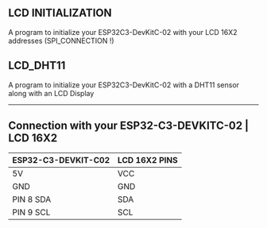 LCD INITIALIZATION
----------------------------------------------

A program to initialize your ESP32C3-DevKitC-02 with your LCD 16X2 addresses (SPI_CONNECTION !)


LCD_DHT11
----------------------------------------------

A program to initialize your ESP32C3-DevKitC-02 with a DHT11 sensor along with an LCD Display

-------------------------------------------------------
Connection with your ESP32-C3-DEVKITC-02  | LCD 16X2
-------------------------------------------------------
| ESP32-C3-DEVKIT-C02 | LCD 16X2 PINS | 
| --------------- | ---------------- | 
| 5V | VCC | 
| GND | GND | 
| PIN 8 SDA | SDA | 
| PIN 9 SCL | SCL | 
